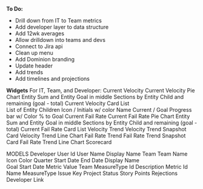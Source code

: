 **To Do:**
- Drill down from IT to Team metrics
- Add developer layer to data structure
- Add 12wk averages
- Allow drilldown into teams and devs
- Connect to Jira api
- Clean up menu
- Add Dominion branding
- Update header
- Add trends
- Add timelines and projections


**Widgets**
For IT, Team, and Developer:
    Current Velocity
        Current Velocity Pie Chart
            Entity Sum and Entity Goal in middle
            Sections by Entity Child and remaining (goal - total)
        Current Velocity Card List    
            List of Entity Children
                Icon / Initials w/ color
                Name
                Current / Goal
                Progress bar w/ Color
                % to Goal
    Current Fail Rate
        Current Fail Rate Pie Chart
            Entity Sum and Entity Goal in middle
            Sections by Entity Child and remaining (goal - total)
        Current Fail Rate Card List
    Velocity Trend
        Velocity Trend Snapshot Card
        Velocity Trend Line Chart
    Fail Rate Trend
        Fail Rate Trend Snapshot Card
        Fail Rate Trend Line Chart
    Scorecard

MODELS
Developer
    User Id
    User Name
    Display Name
    Team
Team
    Name
    Icon
    Color
Quarter
    Start Date
    End Date
    Display Name    
Goal
    Start Date
    Metric
    Value
    Team
MeasureType
    Id
    Description
Metric
    Id
    Name
    MeasureType
Issue
    Key
    Project
    Status
    Story Points
    Rejections
    Developer
    Link



